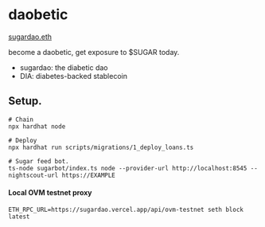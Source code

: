 daobetic
========

[sugardao.eth](http://sugardao.vercel.app)

become a daobetic, get exposure to $SUGAR today.

* sugardao: the diabetic dao
* DIA: diabetes-backed stablecoin


## Setup.

```
# Chain
npx hardhat node

# Deploy
npx hardhat run scripts/migrations/1_deploy_loans.ts

# Sugar feed bot.
ts-node sugarbot/index.ts node --provider-url http://localhost:8545 --nightscout-url https://EXAMPLE
```


#### Local OVM testnet proxy

```
ETH_RPC_URL=https://sugardao.vercel.app/api/ovm-testnet seth block latest
```